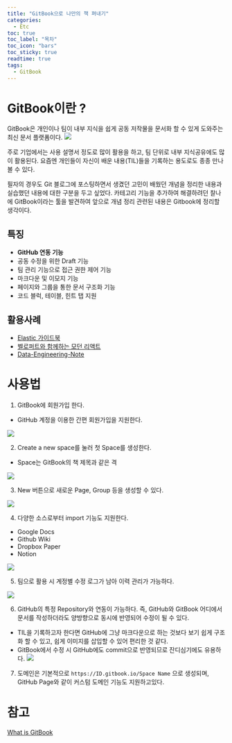 ```yaml
---
title: "GitBook으로 나만의 책 펴내기"
categories: 
  - Etc
toc: true
toc_label: "목차"
toc_icon: "bars"
toc_sticky: true
readtime: true
tags:
  - GitBook
---
```


# GitBook이란 ?
GitBook은 개인이나 팀이 내부 지식을 쉽게 공동 저작물을 문서화 할 수 있게 도와주는 최신 문서 플랫폼이다.
![](https://user-images.githubusercontent.com/60086878/102992242-38602700-455e-11eb-800e-e930be982c34.png)

주로 기업에서는 사용 설명서 정도로 많이 활용을 하고, 팀 단위로 내부 지식공유에도 많이 활용된다. 요즘엔 개인들이 자신이 배운 내용(TIL)들을 기록하는 용도로도 종종 만나볼 수 있다.

필자의 경우도 Git 블로그에 포스팅하면서 생겼던 고민이 배웠던 개념을 정리한 내용과 실습했던 내용에 대한 구분을 두고 싶었다. 카테고리 기능을 추가하여 해결하려던 찰나에 GitBook이라는 툴을 발견하여 앞으로 개념 정리 관련된 내용은 Gitbook에 정리할 생각이다.

## 특징
- __GitHub 연동 기능__
- 공동 수정을 위한 Draft 기능
- 팀 관리 기능으로 접근 권한 제어 기능
- 마크다운 및 이모지 기능
- 페이지와 그룹을 통한 문서 구조화 기능
- 코드 블럭, 테이블, 힌트 탭 지원

## 활용사례
- [Elastic 가이드북](https://esbook.kimjmin.net)
- [벨로퍼트와 함께하는 모던 리액트](https://react.vlpt.us)
- [Data-Engineering-Note](https://sda1547.gitbook.io/data-engineering/)

# 사용법

1. GitBook에 회원가입 한다.
- GitHub 계정을 이용한 간편 회원가입을 지원한다.

![](https://user-images.githubusercontent.com/60086878/102995711-fb4b6300-4564-11eb-875b-a5339af50778.png)

2. Create a new space를 눌러 첫 Space를 생성한다.
- Space는 GitBook의 책 제목과 같은 격

![](https://user-images.githubusercontent.com/60086878/102995880-52513800-4565-11eb-8c7a-f1df8b79e3d8.png)

3. New 버튼으로 새로운 Page, Group 등을 생성할 수 있다.

![](https://user-images.githubusercontent.com/60086878/102996701-e7a0fc00-4566-11eb-8001-3c137b26e08d.png)

4. 다양한 소스로부터 import 기능도 지원한다.
- Google Docs
- Github Wiki
- Dropbox Paper
- Notion

![](https://user-images.githubusercontent.com/60086878/102996850-28991080-4567-11eb-99f1-7ab24a0128ba.png)

5. 팀으로 활용 시 계정별 수정 로그가 남아 이력 관리가 가능하다.

![](https://user-images.githubusercontent.com/60086878/102997101-a2c99500-4567-11eb-9c17-b47c893e4055.png)

6. GitHub의 특정 Repository와 연동이 가능하다. 즉, GitHub와 GitBook 어디에서 문서를 작성하더라도 양방향으로 동시에 반영되어 수정이 될 수 있다.
- TIL을 기록하고자 한다면 GitHub에 그냥 마크다운으로 하는 것보다 보기 쉽게 구조화 할 수 있고, 쉽게 이미지를 삽입할 수 있어 편리한 것 같다.
- GitBook에서 수정 시 GitHub에도 commit으로 반영되므로 잔디심기에도 유용하다.
![](https://user-images.githubusercontent.com/60086878/102997166-c7257180-4567-11eb-88eb-1b4591c559bd.png)

7. 도메인은 기본적으로 `https://ID.gitbook.io/Space Name` 으로 생성되며, GitHub Page와 같이 커스텀 도메인 기능도 지원하고있다.

# 참고
[What is GitBook](https://docs.gitbook.com)
